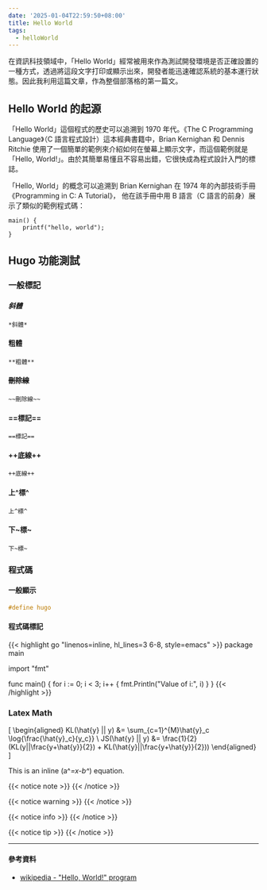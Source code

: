 ```yaml
---
date: '2025-01-04T22:59:50+08:00'
title: Hello World
tags:
  - helloWorld
---
```


在資訊科技領域中，「Hello World」經常被用來作為測試開發環境是否正確設置的一種方式，透過將這段文字打印或顯示出來，開發者能迅速確認系統的基本運行狀態。因此我利用這篇文章，作為整個部落格的第一篇文。

## Hello World 的起源

「Hello World」這個程式的歷史可以追溯到 1970 年代。《The C Programming Language》（C 語言程式設計）這本經典書籍中，Brian Kernighan 和 Dennis Ritchie 使用了一個簡單的範例來介紹如何在螢幕上顯示文字，而這個範例就是「Hello, World!」。由於其簡單易懂且不容易出錯，它很快成為程式設計入門的標誌。

「Hello, World」的概念可以追溯到 Brian Kernighan 在 1974 年的內部技術手冊 《Programming in C: A Tutorial》，
他在該手冊中用 B 語言（C 語言的前身）展示了類似的範例程式碼：
```b
main() {
    printf("hello, world");
}
```

## Hugo 功能測試

### 一般標記

#### *斜體*
`*斜體*`

#### **粗體**
`**粗體**`

#### ~~刪除線~~
`~~刪除線~~`

#### ==標記==
`==標記==`

#### ++底線++
`++底線++`

#### 上^標^
`上^標^`

#### 下~標~
`下~標~`

### 程式碼


#### 一般顯示
```c
#define hugo
```

#### 程式碼標記

{{< highlight go "linenos=inline, hl_lines=3 6-8, style=emacs" >}}
package main

import "fmt"

func main() {
    for i := 0; i < 3; i++ {
        fmt.Println("Value of i:", i)
    }
}
{{< /highlight >}}


### Latex Math

\[
\begin{aligned}
KL(\hat{y} || y) &= \sum_{c=1}^{M}\hat{y}_c \log{\frac{\hat{y}_c}{y_c}} \\
JS(\hat{y} || y) &= \frac{1}{2}(KL(y||\frac{y+\hat{y}}{2}) + KL(\hat{y}||\frac{y+\hat{y}}{2}))
\end{aligned}
\]


This is an inline \(a^*=x-b^*\) equation.

{{< notice note >}}
{{< /notice >}}

{{< notice warning >}}
{{< /notice >}}

{{< notice info >}}
{{< /notice >}}

{{< notice tip >}}
{{< /notice >}}

---

<h4>參考資料</h4>

- [wikipedia - "Hello, World!" program](https://en.wikipedia.org/wiki/%22Hello,_World!%22_program)
